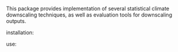 This package provides implementation of several statistical climate downscaling techniques, as well as evaluation tools for downscaling outputs. 

installation:



use:















